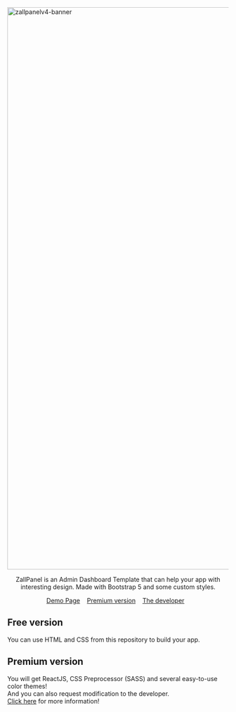 <img width="1280" alt="zallpanelv4-banner" src="https://github.com/rizallk/zallpanel-v4/assets/46246652/be4e23d8-a2c8-41a6-a1a6-5f14ae265354">
<p align="center">ZallPanel is an Admin Dashboard Template that can help your app with interesting design. Made with Bootstrap 5 and some custom styles.</p>

<p align="center">
	<a href="https://zallpanel.vercel.app/">Demo Page</a>&nbsp;&nbsp;&nbsp;
	<a href="https://zallpanel.vercel.app/premium">Premium version</a>&nbsp;&nbsp;&nbsp;
	<a href="https://rizallk.vercel.app">The developer</a>&nbsp;&nbsp;&nbsp;
</p>

## Free version
You can use HTML and CSS from this repository to build your app.

## Premium version
You will get ReactJS, CSS Preprocessor (SASS) and several easy-to-use color themes!
<br/>
And you can also request modification to the developer.
<br/>
<a href="https://zallpanel.vercel.app/premium">Click here</a> for more information!
